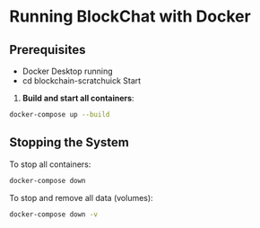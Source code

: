 # Running BlockChat with Docker

## Prerequisites

- Docker Desktop running
- cd blockchain-scratchuick Start

1. **Build and start all containers**:

```bash
docker-compose up --build
```

## Stopping the System

To stop all containers:

```bash
docker-compose down
```

To stop and remove all data (volumes):

```bash
docker-compose down -v
```
